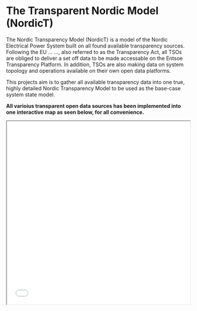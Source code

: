 # The Transparent Nordic Model (NordicT)
The Nordic Transparency Model (NordicT) is a model of the Nordic Electrical Power System built on all found available transparency sources.
Following the EU ... ..., also referred to as the Transparency Act, all TSOs are obliged to deliver a set off data to be made accessable on the Entsoe Transparency Platform. In addition, TSOs are also making data on system topology and operations available on their own open data platforms. 

This projects aim is to gather all available transparency data into one true, highly detailed Nordic Transparency Model to be used as the base-case system state model.

**All varioius transparent open data sources has been implemented into one interactive map as seen below, for all convenience.**

<iframe src="nordic_state_model_map.html" height="500" width="500"></iframe>
